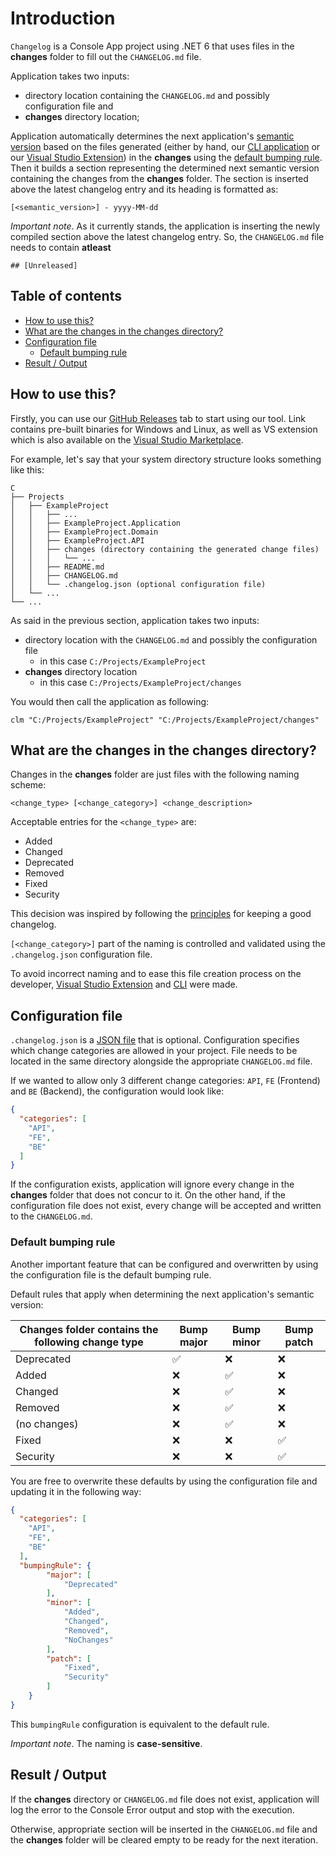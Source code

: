 # Introduction 

`Changelog` is a Console App project using .NET 6 that uses files in the **changes** folder to fill out the `CHANGELOG.md` file.

Application takes two inputs:
+ directory location containing the `CHANGELOG.md` and possibly configuration file and
+ **changes** directory location;

Application automatically determines the next application's [semantic version](https://semver.org/) based on the files generated (either by hand, our [CLI application](../Enterwell.CI.Changelog.CLI/README.md) or our [Visual Studio Extension](../Enterwell.CI.Changelog.VSIX/README.md)) in the **changes** using the [default bumping rule](#default-bumping-rule). Then it builds a section representing the determined next semantic version containing the changes from the **changes** folder. The section is inserted above the latest changelog entry and its heading is formatted as:

```
[<semantic_version>] - yyyy-MM-dd
```

*Important note*. As it currently stands, the application is inserting the newly compiled section above the latest changelog entry. So, the `CHANGELOG.md` file needs to contain **atleast** 
```
## [Unreleased]
```

## Table of contents

+ [How to use this?](#how-to-use-this)
+ [What are the changes in the changes directory?](#what-are-the-changes-in-the-changes-directory)
+ [Configuration file](#configuration-file)
  + [Default bumping rule](#default-bumping-rule)
+ [Result / Output](#result--output)

## How to use this?

Firstly, you can use our [GitHub Releases](https://github.com/Enterwell/ChangelogManager/releases/) tab to start using our tool. Link contains pre-built binaries for Windows and Linux, as well as VS extension which is also available on the [Visual Studio Marketplace](https://marketplace.visualstudio.com/items?itemName=Enterwell.EnterwellChangelogVsix).

For example, let's say that your system directory structure looks something like this:

```
C
├── Projects                
│   ├── ExampleProject          
│   │   ├── ...
│   │   ├── ExampleProject.Application
│   │   ├── ExampleProject.Domain
│   │   ├── ExampleProject.API
│   │   ├── changes (directory containing the generated change files)
│   │   │   └── ...
│   │   ├── README.md
│   │   ├── CHANGELOG.md
│   │   └── .changelog.json (optional configuration file)
│   └── ...
└── ...
```

As said in the previous section, application takes two inputs:
+ directory location with the `CHANGELOG.md` and possibly the configuration file
  + in this case `C:/Projects/ExampleProject`
+ **changes** directory location
  + in this case `C:/Projects/ExampleProject/changes`

You would then call the application as following:

```
clm "C:/Projects/ExampleProject" "C:/Projects/ExampleProject/changes"
```

## What are the changes in the changes directory?

Changes in the **changes** folder are just files with the following naming scheme:

```
<change_type> [<change_category>] <change_description>
```

Acceptable entries for the `<change_type>` are:

+ Added
+ Changed
+ Deprecated
+ Removed
+ Fixed
+ Security

This decision was inspired by following the [principles](https://keepachangelog.com/en/1.0.0/#how) for keeping a good changelog.

`[<change_category>]` part of the naming is controlled and validated using the `.changelog.json` configuration file.

To avoid incorrect naming and to ease this file creation process on the developer, [Visual Studio Extension](../Enterwell.CI.Changelog.VSIX) and [CLI](../Enterwell.CI.Changelog.CLI) were made.

## Configuration file
`.changelog.json` is a [JSON file](https://www.json.org/json-en.html) that is optional. Configuration specifies which change categories are allowed in your project. File needs to be located in the same directory alongside the appropriate `CHANGELOG.md` file.

If we wanted to allow only 3 different change categories: `API`, `FE` (Frontend) and `BE` (Backend), the configuration would look like:

```json
{
  "categories": [
    "API",
    "FE",
    "BE"
  ]
}
```

If the configuration exists, application will ignore every change in the **changes** folder that does not concur to it. On the other hand, if the configuration file does not exist, every change will be accepted and written to the `CHANGELOG.md`.

### Default bumping rule

Another important feature that can be configured and overwritten by using the configuration file is the default bumping rule.

Default rules that apply when determining the next application's semantic version:

| Changes folder contains the following change type  | Bump major | Bump minor | Bump patch |
|---|---|---|---|
| Deprecated   | ✅ | ❌ | ❌ |
| Added  | ❌ | ✅ | ❌  |
| Changed  | ❌ | ✅ | ❌  |
| Removed  | ❌ | ✅ | ❌  |
| (no changes)  | ❌  | ✅  | ❌  |
| Fixed  | ❌ | ❌ | ✅ |
| Security  | ❌ | ❌ | ✅ |

You are free to overwrite these defaults by using the configuration file and updating it in the following way:

```json
{
  "categories": [
    "API",
    "FE",
    "BE"
  ],
  "bumpingRule": {
        "major": [
            "Deprecated"
        ],
        "minor": [
            "Added",
            "Changed",
            "Removed",
            "NoChanges"
        ],
        "patch": [
            "Fixed",
            "Security"
        ]
    }
}
```

This `bumpingRule` configuration is equivalent to the default rule.

*Important note*. The naming is **case-sensitive**.

## Result / Output

If the **changes** directory or `CHANGELOG.md` file does not exist, application will log the error to the Console Error output and stop with the execution.

Otherwise, appropriate section will be inserted in the `CHANGELOG.md` file and the **changes** folder will be cleared empty to be ready for the next iteration.
